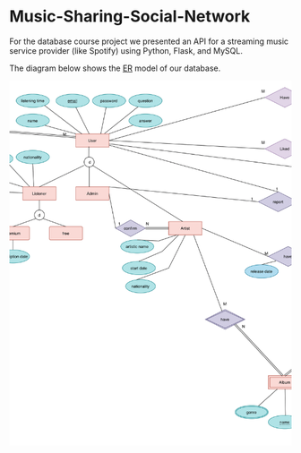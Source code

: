 # Music-Sharing-Social-Network
For the database course project we presented an API for a streaming music service provider (like Spotify) using Python, Flask, and MySQL.



The diagram below shows the [ER]("ER.pdf") model of our database.

<img src="ER.png">
